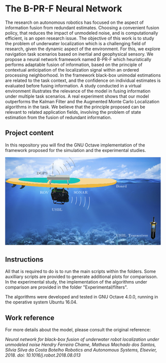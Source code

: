 # The B-PR-F Neural Network

The research on autonomous robotics has focused on the aspect of information fusion from redundant estimates. Choosing a convenient fusion policy, that reduces the impact of unmodeled noise, and is computationally efficient, is an open research issue. The objective of this work is to study the problem of underwater localization which is a challenging field of research, given the dynamic aspect of the environment. For this, we explore navigation task scenarios based on inertial and geophysical sensory. We propose a neural network framework named B-PR-F which heuristically performs adaptable fusion of information, based on the principle of contextual anticipation of the localization signal within an ordered processing neighborhood. In the framework black-box unimodal estimations are related to the task context, and the confidence on individual estimates is evaluated before fusing information. A study conducted in a virtual environment illustrates the relevance of the model in fusing information under multiple task scenarios. A real experiment shows that our model outperforms the Kalman Filter and the Augmented Monte Carlo Localization algorithms in the task. We believe that the principle proposed can be relevant to related application fields, involving the problem of state estimation from the fusion of redundant information.

## Project content

In this repository you will find the GNU Octave implementation of the framework proposed for the simulation and the experimental studies.

[![Watch the video about the work proposal](Images/setup.png)](https://www.youtube.com/watch?v=aOPSj8vMPnM&t=5s)

## Instructions

All that is required to do is to run the main scripts within the folders. Some auxilliary scripts are provided to generate additional plots for comparisson. In the experimental study, the implementation of the algorithms under comparison are provided in the folder "Experimental/filters".

The algorithms were developed and tested in GNU Octave 4.0.0, running in the operative system Ubuntu 16.04. 

## Work reference

For more details about the model, please consult the original reference:

*Neural network for black-box fusion of underwater robot localization under unmodeled noise
Hendry Ferreira Chame, Matheus Machado dos Santos, Sílvia Silva da Costa Botelho
Robotics and Autonomous Systems, Elsevier, 2018. doi: 10.1016/j.robot.2018.08.013*

